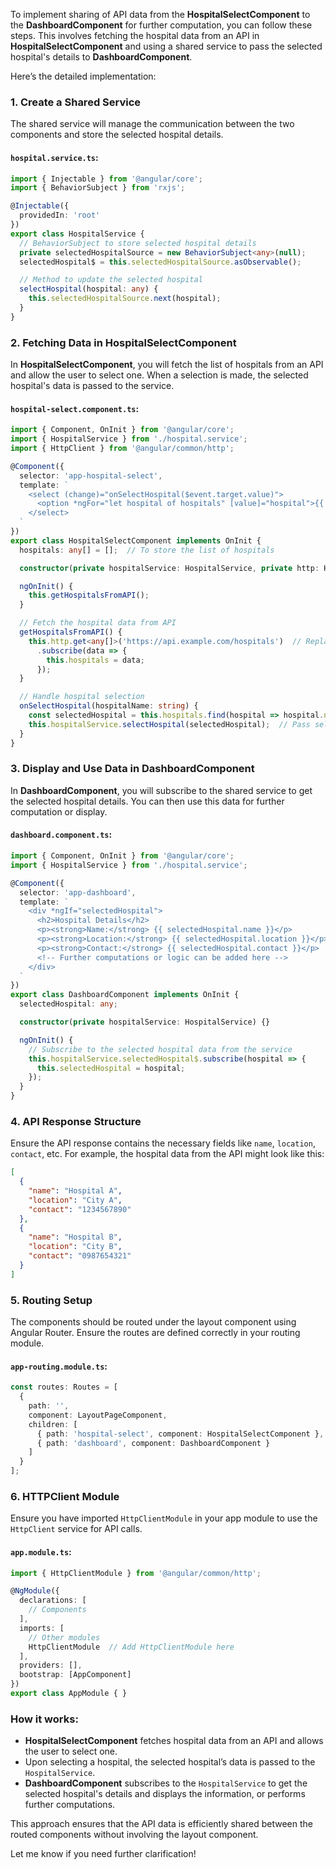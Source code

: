 To implement sharing of API data from the **HospitalSelectComponent** to the **DashboardComponent** for further computation, you can follow these steps. This involves fetching the hospital data from an API in **HospitalSelectComponent** and using a shared service to pass the selected hospital's details to **DashboardComponent**.

Here’s the detailed implementation:

### 1. **Create a Shared Service**

The shared service will manage the communication between the two components and store the selected hospital details.

#### `hospital.service.ts`:
```typescript
import { Injectable } from '@angular/core';
import { BehaviorSubject } from 'rxjs';

@Injectable({
  providedIn: 'root'
})
export class HospitalService {
  // BehaviorSubject to store selected hospital details
  private selectedHospitalSource = new BehaviorSubject<any>(null);
  selectedHospital$ = this.selectedHospitalSource.asObservable();

  // Method to update the selected hospital
  selectHospital(hospital: any) {
    this.selectedHospitalSource.next(hospital);
  }
}
```

### 2. **Fetching Data in HospitalSelectComponent**

In **HospitalSelectComponent**, you will fetch the list of hospitals from an API and allow the user to select one. When a selection is made, the selected hospital's data is passed to the service.

#### `hospital-select.component.ts`:
```typescript
import { Component, OnInit } from '@angular/core';
import { HospitalService } from './hospital.service';
import { HttpClient } from '@angular/common/http';

@Component({
  selector: 'app-hospital-select',
  template: `
    <select (change)="onSelectHospital($event.target.value)">
      <option *ngFor="let hospital of hospitals" [value]="hospital">{{ hospital.name }}</option>
    </select>
  `
})
export class HospitalSelectComponent implements OnInit {
  hospitals: any[] = [];  // To store the list of hospitals

  constructor(private hospitalService: HospitalService, private http: HttpClient) {}

  ngOnInit() {
    this.getHospitalsFromAPI();
  }

  // Fetch the hospital data from API
  getHospitalsFromAPI() {
    this.http.get<any[]>('https://api.example.com/hospitals')  // Replace with your actual API
      .subscribe(data => {
        this.hospitals = data;
      });
  }

  // Handle hospital selection
  onSelectHospital(hospitalName: string) {
    const selectedHospital = this.hospitals.find(hospital => hospital.name === hospitalName);
    this.hospitalService.selectHospital(selectedHospital);  // Pass selected hospital to service
  }
}
```

### 3. **Display and Use Data in DashboardComponent**

In **DashboardComponent**, you will subscribe to the shared service to get the selected hospital details. You can then use this data for further computation or display.

#### `dashboard.component.ts`:
```typescript
import { Component, OnInit } from '@angular/core';
import { HospitalService } from './hospital.service';

@Component({
  selector: 'app-dashboard',
  template: `
    <div *ngIf="selectedHospital">
      <h2>Hospital Details</h2>
      <p><strong>Name:</strong> {{ selectedHospital.name }}</p>
      <p><strong>Location:</strong> {{ selectedHospital.location }}</p>
      <p><strong>Contact:</strong> {{ selectedHospital.contact }}</p>
      <!-- Further computations or logic can be added here -->
    </div>
  `
})
export class DashboardComponent implements OnInit {
  selectedHospital: any;

  constructor(private hospitalService: HospitalService) {}

  ngOnInit() {
    // Subscribe to the selected hospital data from the service
    this.hospitalService.selectedHospital$.subscribe(hospital => {
      this.selectedHospital = hospital;
    });
  }
}
```

### 4. **API Response Structure**

Ensure the API response contains the necessary fields like `name`, `location`, `contact`, etc. For example, the hospital data from the API might look like this:

```json
[
  {
    "name": "Hospital A",
    "location": "City A",
    "contact": "1234567890"
  },
  {
    "name": "Hospital B",
    "location": "City B",
    "contact": "0987654321"
  }
]
```

### 5. **Routing Setup**

The components should be routed under the layout component using Angular Router. Ensure the routes are defined correctly in your routing module.

#### `app-routing.module.ts`:
```typescript
const routes: Routes = [
  {
    path: '',
    component: LayoutPageComponent,
    children: [
      { path: 'hospital-select', component: HospitalSelectComponent },
      { path: 'dashboard', component: DashboardComponent }
    ]
  }
];
```

### 6. **HTTPClient Module**

Ensure you have imported `HttpClientModule` in your app module to use the `HttpClient` service for API calls.

#### `app.module.ts`:
```typescript
import { HttpClientModule } from '@angular/common/http';

@NgModule({
  declarations: [
    // Components
  ],
  imports: [
    // Other modules
    HttpClientModule  // Add HttpClientModule here
  ],
  providers: [],
  bootstrap: [AppComponent]
})
export class AppModule { }
```

### How it works:
- **HospitalSelectComponent** fetches hospital data from an API and allows the user to select one.
- Upon selecting a hospital, the selected hospital’s data is passed to the `HospitalService`.
- **DashboardComponent** subscribes to the `HospitalService` to get the selected hospital's details and displays the information, or performs further computations.

This approach ensures that the API data is efficiently shared between the routed components without involving the layout component.

Let me know if you need further clarification!